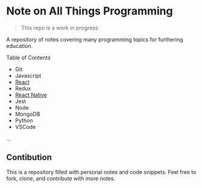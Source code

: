 # Note on All Things Programming

> This repo is a work in progress

A repository of notes covering many programming topics for furthering education.

Table of Contents

- Git
- Javascript
- [React](react/README.md)
- Redux
- [React Native](react-native/README.md)
- Jest
- Node
- MongoDB
- Python
- VSCode

...

## Contibution

This is a repository filled with personal notes and code snippets. Feel free to fork, clone, and contribute with more notes.
